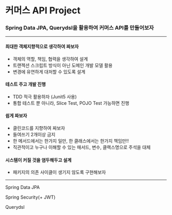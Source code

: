 # 커머스 API Project

### Spring Data JPA, Querydsl을 활용하여 커머스 API를 만들어보자

---

#### 최대한 객체지향적으로 생각하여 짜보자
- 객체의 역할, 책임, 협력을 생각하여 설계
- 트랜젝션 스크립트 방식이 아닌 도메인 개발 모델 활용
- 변경에 유연하게 대처할 수 있도록 설계

#### 테스트 주고 개발 진행

- TDD 적극 활용하자 (Junit5 사용)
- 통합 테스트 뿐 아니라, Slice Test, POJO Test 가능하면 진행

#### 쉽게 짜보자

- 클린코드를 지향하여 짜보자
- 들여쓰기 2개이상 금지
- 한 메서드에서는 한가지 일만, 한 클래스에서는 한가지 책임만!!
- 직관적이고 누구나 이해할 수 있는 매서드, 변수, 클랙스명으로 주석을 대체

#### 시스템이 커질 것을 염두해두고 설계

- 패키지의 의존 사이클이 생기지 않도록 구현해보자


---

Spring Data JPA

Spring Security(+ JWT)

Querydsl

